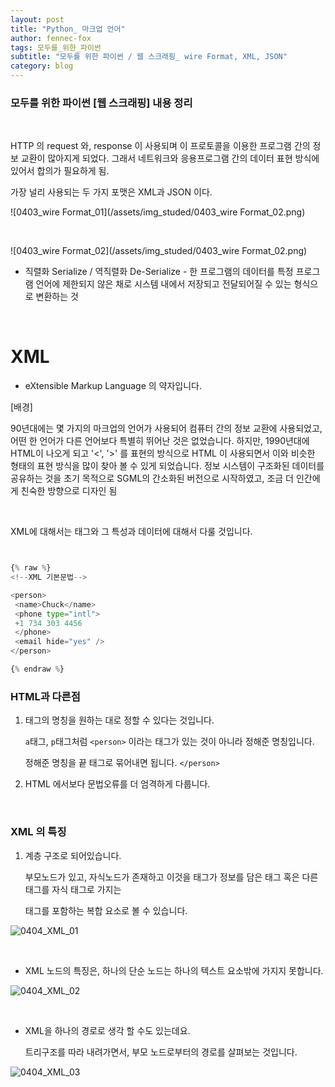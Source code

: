 ```yaml
---
layout: post
title: "Python_ 마크업 언어"
author: fennec-fox
tags: 모두를_위한_파이썬
subtitle: "모두를 위한 파이썬 / 웹 스크래핑_ wire Format, XML, JSON"
category: blog
---
```


### 모두를 위한 파이썬 [웹 스크래핑] 내용 정리

<br>

HTTP 의 request 와, response 이 사용되며 이 프로토콜을 이용한 프로그램 간의 정보 교환이 많아지게 되었다. 그래서 네트워크와 응용프로그램 간의 데이터 표현 방식에 있어서 합의가 필요하게 됨.

가장 널리 사용되는 두 가지 포맷은 XML과 JSON 이다. 

 ![0403_wire Format_01](/assets/img_studed/0403_wire Format_02.png)

<br>

![0403_wire Format_02](/assets/img_studed/0403_wire Format_02.png)

- 직렬화 Serialize / 역직렬화 De-Serialize - 한 프로그램의 데이터를 특정 프로그램 언어에 제한되지 않은 채로 시스템 내에서 저장되고 전달되어질 수 있는 형식으로 변환하는 것


<br>

# XML

- eXtensible Markup Language 의 약자입니다.

[배경]

90년대에는 몇 가지의 마크업의 언어가 사용되어 컴퓨터 간의 정보 교환에 사용되었고, 어떤 한 언어가 다른 언어보다 특별히 뛰어난 것은 없었습니다. 하지만, 1990년대에 HTML이 나오게 되고 '<', '>' 를 표현의 방식으로 HTML 이 사용되면서 이와 비슷한 형태의 표현 방식을 많이 찾아 볼 수 있게 되었습니다. 정보 시스템이 구조화된 데이터를 공유하는 것을 초기 목적으로 SGML의 간소화된 버전으로 시작하였고, 조금 더 인간에게 친숙한 방향으로 디자인 됨

<br>

XML에 대해서는 태그와 그 특성과 데이터에 대해서 다룰 것입니다.

```python


{% raw %}
<!--XML 기본문법-->

<person>                     
 <name>Chuck</name>
 <phone type="intl">
 +1 734 303 4456
 </phone>
 <email hide="yes" />
</person>

{% endraw %}


```

### HTML과 다른점

1. 태그의 명칭을 원하는 대로 정할 수 있다는 것입니다. 

   `a`태그, `p`태그처럼  `<person>` 이라는 태그가 있는 것이 아니라 정해준 명칭입니다.

   정해준 명칭을 끝 태그로 묶어내면 됩니다. `</person>`

2. HTML 에서보다 문법오류를 더 엄격하게 다룹니다. 

<br>

### XML 의 특징

1. 계층 구조로 되어있습니다. 

   부모노드가 있고, 자식노드가 존재하고 이것을 태그가 정보를 담은 태그 혹은 다른 태그를 자식 태그로 가지는 

   태그를 포함하는 복합 요소로 볼 수 있습니다. 

![0404_XML_01](/assets/img_studed/0404_XML_01.png)

<br>

- XML 노드의 특징은, 하나의 단순 노드는 하나의 텍스트 요소밖에 가지지 못합니다. 

![0404_XML_02](/assets/img_studed/0404_XML_02.png)

<br>

- XML을 하나의 경로로 생각 할 수도 있는데요. 

  트리구조를 따라 내려가면서, 부모 노드로부터의 경로를 살펴보는 것입니다. 

![0404_XML_03](/assets/img_studed/0404_XML_03.png)

<br>